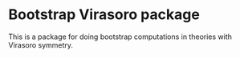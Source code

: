 # Bootstrap Virasoro package

This is a package for doing bootstrap computations in theories with Virasoro symmetry.

